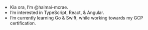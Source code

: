 -  Kia ora, I’m @halmai-mcrae.
-  I’m interested in TypeScript, React, & Angular. 
-  I’m currently learning Go & Swift, while working towards my GCP certification.
<!---
halmai-mcrae/halmai-mcrae is a ✨ special ✨ repository because its `README.md` (this file) appears on your GitHub profile.
You can click the Preview link to take a look at your changes.
--->
